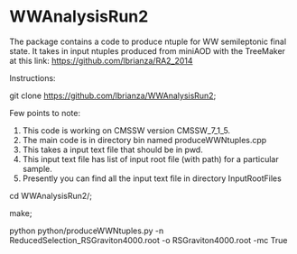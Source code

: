 # WWAnalysisRun2

The package contains a code to produce ntuple for WW semileptonic final state.
It takes in input ntuples produced from miniAOD with the TreeMaker at this link: https://github.com/lbrianza/RA2_2014


Instructions:

git clone https://github.com/lbrianza/WWAnalysisRun2;

Few points to note:

1. This code is working on CMSSW version CMSSW_7_1_5.
2. The main code is in directory bin named produceWWNtuples.cpp
3. This takes a input text file that should be in pwd.
  1. This input text file has list of input root file (with path) for a particular sample.
  2. Presently you can find all the input text file in directory InputRootFiles

cd WWAnalysisRun2/;

make;

python python/produceWWNtuples.py -n ReducedSelection_RSGraviton4000.root -o RSGraviton4000.root -mc True
